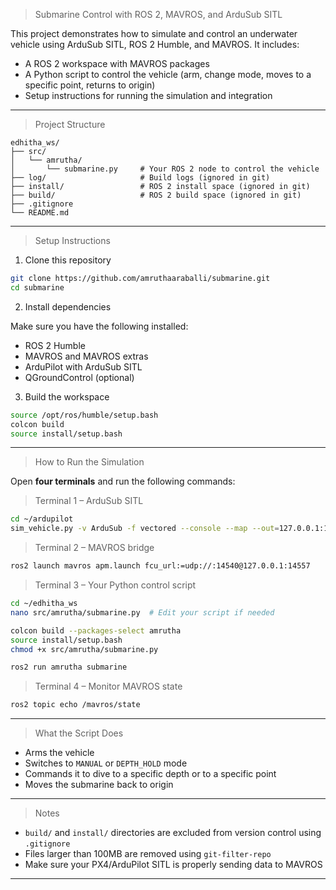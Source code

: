 
> Submarine Control with ROS 2, MAVROS, and ArduSub SITL

This project demonstrates how to simulate and control an underwater vehicle using ArduSub SITL, ROS 2 Humble, and MAVROS. It includes:

- A ROS 2 workspace with MAVROS packages
- A Python script to control the vehicle (arm, change mode, moves to a specific point, returns to origin)
- Setup instructions for running the simulation and integration

---

> Project Structure

```
edhitha_ws/
├── src/
│   └── amrutha/
│       └── submarine.py     # Your ROS 2 node to control the vehicle
├── log/                     # Build logs (ignored in git)
├── install/                 # ROS 2 install space (ignored in git)
├── build/                   # ROS 2 build space (ignored in git)
├── .gitignore
└── README.md
```

---

> Setup Instructions

1. Clone this repository

```bash
git clone https://github.com/amruthaaraballi/submarine.git
cd submarine
```

2. Install dependencies

Make sure you have the following installed:

- ROS 2 Humble
- MAVROS and MAVROS extras
- ArduPilot with ArduSub SITL
- QGroundControl (optional)

3. Build the workspace

```bash
source /opt/ros/humble/setup.bash
colcon build
source install/setup.bash
```

---

> How to Run the Simulation

Open **four terminals** and run the following commands:

> Terminal 1 – ArduSub SITL

```bash
cd ~/ardupilot
sim_vehicle.py -v ArduSub -f vectored --console --map --out=127.0.0.1:14550
```

> Terminal 2 – MAVROS bridge

```bash
ros2 launch mavros apm.launch fcu_url:=udp://:14540@127.0.0.1:14557
```

> Terminal 3 – Your Python control script

```bash
cd ~/edhitha_ws
nano src/amrutha/submarine.py  # Edit your script if needed

colcon build --packages-select amrutha
source install/setup.bash
chmod +x src/amrutha/submarine.py

ros2 run amrutha submarine
```

> Terminal 4 – Monitor MAVROS state

```bash
ros2 topic echo /mavros/state
```

---

> What the Script Does

- Arms the vehicle
- Switches to `MANUAL` or `DEPTH_HOLD` mode
- Commands it to dive to a specific depth or to a specific point 
- Moves the submarine back to origin
---

> Notes

- `build/` and `install/` directories are excluded from version control using `.gitignore`
- Files larger than 100MB are removed using `git-filter-repo`
- Make sure your PX4/ArduPilot SITL is properly sending data to MAVROS

---

